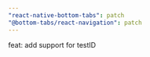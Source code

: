 ```yaml
---
"react-native-bottom-tabs": patch
"@bottom-tabs/react-navigation": patch
---
```


feat: add support for testID
